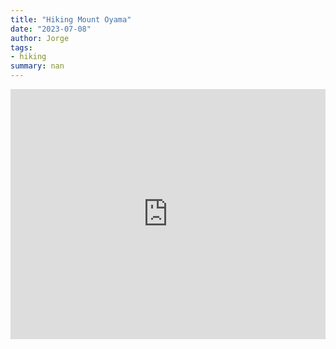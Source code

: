 ```yaml
---
title: "Hiking Mount Oyama"
date: "2023-07-08"
author: Jorge
tags:
- hiking
summary: nan
---
```


<iframe className="alltrails" src="https://www.alltrails.com/widget/recording/afternoon-hike-at-yabitsu-pass-mount-oyama-oyama-cable-bus-stop-22f7e83?scrollZoom=false&u=m&sh=tlm4zr" width="100%" height="400" frameborder="0" scrolling="no" marginheight="0" marginwidth="0" title="AllTrails: Trail Guides and Maps for Hiking, Camping, and Running"></iframe>